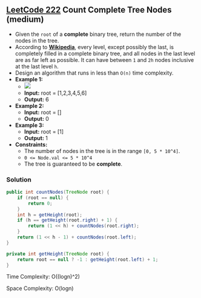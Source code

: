 ## [LeetCode 222](https://leetcode.com/problems/count-complete-tree-nodes/) Count Complete Tree Nodes (medium)

- Given the `root` of a **complete** binary tree, return the number of the nodes in the tree.
- According to **[Wikipedia](http://en.wikipedia.org/wiki/Binary_tree#Types_of_binary_trees)**, every level, except possibly the last, is completely filled in a complete binary tree, and all nodes in the last level are as far left as possible. It can have between `1` and `2h` nodes inclusive at the last level `h`.
- Design an algorithm that runs in less than `O(n)` time complexity.
- **Example 1:**
    - ![](https://assets.leetcode.com/uploads/2021/01/14/complete.jpg)
    - **Input:** root = [1,2,3,4,5,6]
    - **Output:** 6
- **Example 2:**
    - **Input:** root = []
    - **Output:** 0
- **Example 3:**
    - **Input:** root = [1]
    - **Output:** 1
- **Constraints:**
    -   The number of nodes in the tree is in the range `[0, 5 * 10^4]`.
    -   `0 <= Node.val <= 5 * 10^4`
    -   The tree is guaranteed to be **complete**.

### Solution

```java
public int countNodes(TreeNode root) {
    if (root == null) {
        return 0;
    }
    int h = getHeight(root);
    if (h == getHeight(root.right) + 1) {
        return (1 << h) + countNodes(root.right);
    }
    return (1 << h - 1) + countNodes(root.left);
}

private int getHeight(TreeNode root) {
    return root == null ? -1 : getHeight(root.left) + 1;
}
```

Time Complexity: O((logn)^2)

Space Complexity: O(logn)